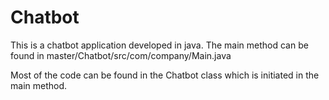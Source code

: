 # Chatbot
This is a chatbot application developed in java. The main method can be found in master/Chatbot/src/com/company/Main.java

Most of the code can be found in the Chatbot class which is initiated in the main method.
